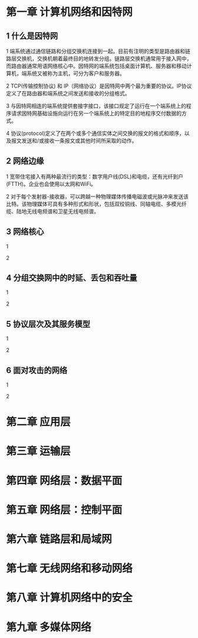 # 第一章 计算机网络和因特网
## 1 什么是因特网 
1 端系统通过通信链路和分组交换机连接到一起。目前有注明的类型是路由器和链路层交换机，交换机朝着最终目的地转发分组。链路层交换机通常用于接入网中，而路由器通常用语网络核心中。因特网的端系统包括桌面计算机、服务器和移动计算机，端系统又被称为主机，可分为客户和服务器。

2 TCP(传输控制协议) 和 IP（网络协议）是因特网中两个最为重要的协议。IP协议定义了在路由器和端系统之间发送和接收的分组格式。

3 与因特网相连的端系统提供套接字接口，该接口规定了运行在一个端系统上的程序请求因特网基础设施向运行在另一个端系统上的特定目的地程序交付数据的方式。

4 协议(protocol)定义了在两个或多个通信实体之间交换的报文的格式和顺序，以及报文发送和/或接收一条报文或其他时间所采取的动作。

## 2 网络边缘
1 宽带住宅接入有两种最流行的类型：数字用户线(DSL)和电缆，还有光纤到户(FTTH)。企业也会使用以太网和WiFi。 

2 对于每个发射器-接收器，可以跨越一种物理媒体传播电磁波或光脉冲来发送该比特。该物理媒体可具有多种形式和形状，包括双绞铜线、同轴电缆、多模光纤缆、陆地无线电频谱和卫星无线电频谱。
 
## 3 网络核心
1

2

## 4 分组交换网中的时延、丢包和吞吐量
1

2


## 5 协议层次及其服务模型
1

2

## 6 面对攻击的网络
1

2

# 第二章 应用层

# 第三章 运输层
 
# 第四章 网络层：数据平面

# 第五章 网络层：控制平面
 
# 第六章 链路层和局域网

# 第七章 无线网络和移动网络

# 第八章 计算机网络中的安全

# 第九章 多媒体网络
